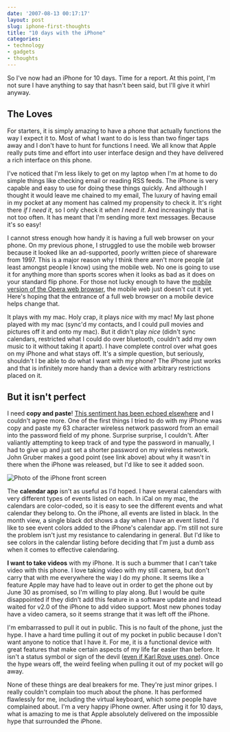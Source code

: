```yaml
---
date: '2007-08-13 00:17:17'
layout: post
slug: iphone-first-thoughts
title: "10 days with the iPhone"
categories:
- technology
- gadgets
- thoughts
---
```


So I've now had an iPhone for 10 days. Time for a report. At this point, I'm not sure I have anything to say that hasn't been said, but I'll give it whirl anyway.

## The Loves

For starters, it is simply amazing to have a phone that actually functions the way I expect it to. Most of what I want to do is less than two finger taps away and I don't have to hunt for functions I need. We all know that Apple really puts time and effort into user interface design and they have delivered a rich interface on this phone.

I've noticed that I'm less likely to get on my laptop when I'm at home to do simple things like checking email or reading RSS feeds. The iPhone is very capable and easy to use for doing these things quickly. And although I thought it would leave me chained to my email, The luxury of having email in my pocket at any moment has calmed my propensity to check it. It's right there _if I need it_, so I only check it _when I need it_. And increasingly that is not too often. It has meant that I'm sending more text messages. Because it's so easy!

I cannot stress enough how handy it is having a full web browser on your phone. On my previous phone, I struggled to use the mobile web browser because it looked like an ad-supported, poorly written piece of shareware from 1997. This is a major reason why I think there aren't more people (at least amongst people I know) using the mobile web. No one is going to use it for anything more than sports scores when it looks as bad as it does on your standard flip phone. For those not lucky enough to have the [mobile version of the Opera web browser](http://www.opera.com/products/mobile/), the mobile web just doesn't cut it yet. Here's hoping that the entrance of a full web browser on a mobile device helps change that.

It plays with my mac. Holy crap, it plays _nice_ with my mac! My last phone played with my mac (sync'd my contacts, and I could pull movies and pictures off it and onto my mac). But it didn't play _nice_ (didn't sync calendars, restricted what I could do over bluetooth, couldn't add my own music to it without taking it apart). I have complete control over what goes on my iPhone and what stays off. It's a simple question, but seriously, shouldn't I be able to do what I want with my phone? The iPhone just works and that is infinitely more handy than a device with arbitrary restrictions placed on it.

## But it isn't perfect

I need **copy and paste**! [This sentiment has been echoed elsewhere](http://daringfireball.net/2007/08/clipboard_and_arrows) and I couldn't agree more. One of the first things I tried to do with my iPhone was copy and paste my 63 character wireless network password from an email into the password field of my phone. Surprise surprise, I couldn't. After valiantly attempting to keep track of and type the password in manually, I had to give up and just set a shorter password on my wireless network. John Gruber makes a good point (see link above) about why it wasn't in there when the iPhone was released, but I'd like to see it added soon.

![Photo of the iPhone front screen]({{site.url}}/images/2007/08/iphone_two.jpg)

The **calendar app** isn't as useful as I'd hoped. I have several calendars with very different types of events listed on each. In iCal on my mac, the calendars are color-coded, so it is easy to see the different events and what calendar they belong to. On the iPhone, all events are listed in black. In the month view, a single black dot shows a day when I have an event listed. I'd like to see event colors added to the iPhone's calendar app. I'm still not sure the problem isn't just my resistance to calendaring in general. But I'd like to see colors in the calendar listing before deciding that I'm just a dumb ass when it comes to effective calendaring.

**I want to take videos** with my iPhone. It is such a bummer that I can't take video with this phone. I love taking video with my still camera, but don't carry that with me everywhere the way I do my phone. It seems like a feature Apple may have had to leave out in order to get the phone out by June 30 as promised, so I'm willing to play along. But I would be quite disappointed if they didn't add this feature in a software update and instead waited for v2.0 of the iPhone to add video support. Most new phones today have a video camera, so it seems strange that it was left off the iPhone.

I'm embarrassed to pull it out in public. This is no fault of the phone, just the hype. I have a hard time pulling it out of my pocket in public because I don't want anyone to notice that I have it. For me, it is a functional device with great features that make certain aspects of my life far easier than before. It isn't a status symbol or sign of the devil ([even if Karl Rove uses one](http://www.time.com/time/politics/whitehouse/photos/0,27424,1650240,00.html)). Once the hype wears off, the weird feeling when pulling it out of my pocket will go away.

None of these things are deal breakers for me. They're just minor gripes. I really couldn't complain too much about the phone. It has performed flawlessly for me, including the virtual keyboard, which some people have complained about. I'm a very happy iPhone owner. After using it for 10 days, what is amazing to me is that Apple absolutely delivered on the impossible hype that surrounded the iPhone.